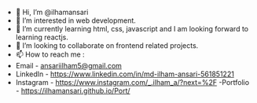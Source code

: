 - 👋 Hi, I’m @ilhamansari
- 👀 I’m interested in web development.
- 🌱 I’m currently learning html, css, javascript and I am looking forward to learning reactjs.
- 💞️ I’m looking to collaborate on frontend related projects.
- 📫 How to reach me :
- Email - ansariilham5@gmail.com
- LinkedIn - https://www.linkedin.com/in/md-ilham-ansari-561851221
- Instagram - https://www.instagram.com/_.ilham_a/?next=%2F
-Portfolio - https://ilhamansari.github.io/Port/
<!---
ilhamansari/ilhamansari is a ✨ special ✨ repository because its `README.md` (this file) appears on your GitHub profile.
You can click the Preview link to take a look at your changes.
--->
